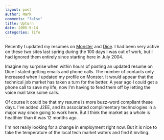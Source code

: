 ```yaml
--- 
layout: post
author: Mark
comments: "false"
title: Upturn
date: 2005-5-14
categories: life
---
```

Recently I updated my resumes on <a href="http://monster.com" title="monster.com">Monster</a> and <a href="http://dice.com" title="dice.com">Dice</a>. I had been very active on these two sites last spring during the 100 days I was out of work, but I had ignored them entirely since starting here in July 2004.

Imagine my surprise when within hours of posting an updated resume on Dice I stated getting emails and phone calls. The number of contacts only increased when I updated my profile on Monster. It would appear that the technical job market has taken a turn for the better. A year ago I could get a phone call to save my life, now I'm having to fend them off by letting the voice mail take some calls.

Of course it could be that my resume is more buzz-word compliant these days. I've added J2EE, and its associated complimentary technologies in a major way since going to work here. But I think the market as a whole is healthier than it was 12 months ago.

I'm not really looking for a change in employment right now. But it is nice to take the temperature of the local tech market waters and find it inviting.
